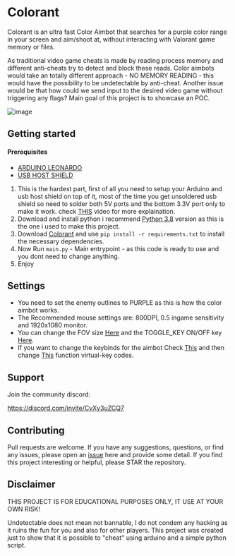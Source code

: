 
# Colorant

Colorant is an ultra fast Color Aimbot that searches for a purple color range in your screen and aim/shoot at, without interacting with Valorant game memory or files.

As traditional video game cheats is made by reading process memory and different anti-cheats try to detect and block these reads. Color aimbots would take an totally different approach - NO MEMORY READING - this would have the possibility to be undetectable by anti-cheat. Another issue would be that how could we send input to the desired video game without triggering any flags? Main goal of this project is to showcase an POC.

![image](https://user-images.githubusercontent.com/82477000/225608740-5f690006-9cc8-4d88-8a60-cda89d0f936f.png)

## Getting started

#### Prerequisites
- [ARDUINO LEONARDO](https://www.amazon.com/Arduino-org-A000057-Arduino-Leonardo-Headers/dp/B008A36R2Y)
- [USB HOST SHIELD](https://www.amazon.com/Compatible-Arduino-Support-Android-Function/dp/B0B3TH6H6N)

1) This is the hardest part, first of all you need to setup your Arduino and usb host shield on top of it, most of the time you get unsoldered usb shield so need to solder both 5V ports and the bottom 3.3V port only to make it work. check [THIS](https://www.youtube.com/watch?v=nBttwvgNOr8) video for more explaination.
2) Download and install python i recommend [Python 3.8](https://www.python.org/ftp/python/3.8.0/python-3.8.0-amd64.exe) version as this is the one i used to make this project.
3) Download [Colorant](https://github.com/hafyzwithawhy/Colorant) and use `pip install -r requirements.txt` to install the necessary dependencies.
4) Now Run `main.py` - Main entrypoint - as this code is ready to use and you dont need to change anything.
5) Enjoy

## Settings

- You need to set the enemy outlines to PURPLE as this is how the color aimbot works.
- The Recommended mouse settings are: 800DPI, 0.5 ingame sensitivity and 1920x1080 monitor.
- You can change the FOV size [Here](https://github.com/hafyzwithawhy/Colorant/blob/836189fb99fa8d6906569103d58a75b4ab98b760/main.py#L8) and the TOGGLE_KEY ON/OFF key [Here](https://github.com/hafyzwithawhy/Colorant/blob/836189fb99fa8d6906569103d58a75b4ab98b760/main.py#L7).
- If you want to change the keybinds for the aimbot Check [This](https://learn.microsoft.com/en-us/windows/win32/inputdev/virtual-key-codes) and then change [This](https://github.com/hafyzwithawhy/Colorant/blob/836189fb99fa8d6906569103d58a75b4ab98b760/colorant.py#L26) function virtual-key codes.
## Support

Join the community discord:

https://discord.com/invite/CvXy3uZCQ7
## Contributing

Pull requests are welcome. If you have any suggestions, questions, or find any issues, please open an [issue](https://github.com/hafyzwithawhy/Colorant/issues) here and provide some detail. If you find this project interesting or helpful, please STAR the repository.


## Disclaimer

THIS PROJECT IS FOR EDUCATIONAL PURPOSES ONLY, IT USE AT YOUR OWN RISK!

Undetectable does not mean not bannable, I do not condem any hacking as it ruins the fun for you and also for other players. This project was created just to show that it is possible to "cheat" using arduino and a simple python script.
